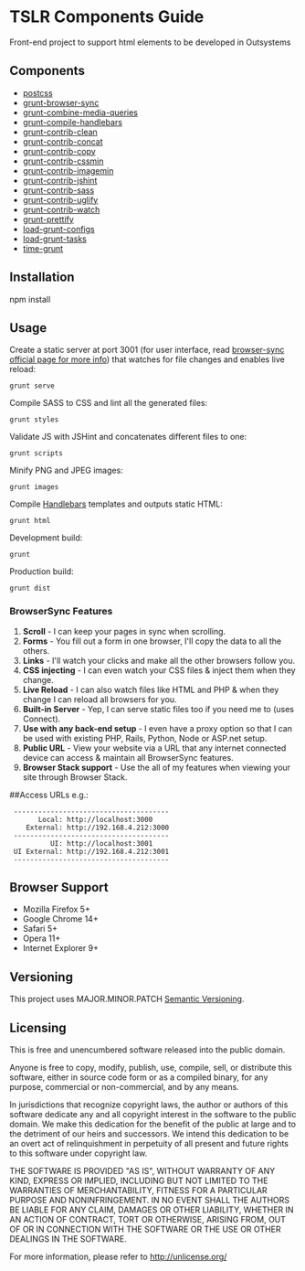 # TSLR Components Guide
Front-end project to support html elements to be developed in Outsystems

## Components
  * [postcss](https://github.com/nDmitry/grunt-postcss)
  * [grunt-browser-sync](https://github.com/BrowserSync/grunt-browser-sync)
  * [grunt-combine-media-queries](https://github.com/buildingblocks/grunt-combine-media-queries)
  * [grunt-compile-handlebars](https://github.com/gruntjs/grunt-contrib-handlebars)
  * [grunt-contrib-clean](https://github.com/gruntjs/grunt-contrib-clean)
  * [grunt-contrib-concat](https://github.com/gruntjs/grunt-contrib-concat)
  * [grunt-contrib-copy](https://github.com/gruntjs/grunt-contrib-copy)
  * [grunt-contrib-cssmin](https://github.com/gruntjs/grunt-contrib-cssmin)
  * [grunt-contrib-imagemin](https://github.com/gruntjs/grunt-contrib-imagemin)
  * [grunt-contrib-jshint](https://github.com/gruntjs/grunt-contrib-jshint)
  * [grunt-contrib-sass](https://github.com/gruntjs/grunt-contrib-sass)
  * [grunt-contrib-uglify](https://github.com/gruntjs/grunt-contrib-uglify)
  * [grunt-contrib-watch](https://github.com/gruntjs/grunt-contrib-watch)
  * [grunt-prettify](https://github.com/jonschlinkert/grunt-prettify)
  * [load-grunt-configs](https://github.com/creynders/load-grunt-configs)
  * [load-grunt-tasks](https://github.com/sindresorhus/load-grunt-tasks)
  * [time-grunt](https://github.com/sindresorhus/time-grunt)

## Installation

npm install

## Usage

Create a static server at port 3001 (for user interface, read [browser-sync official page for more info](http://www.browsersync.io/)) that watches for file changes and enables live reload:
```
grunt serve
```

Compile SASS to CSS and lint all the generated files:
```
grunt styles
```

Validate JS with JSHint and concatenates different files to one:
```
grunt scripts
```

Minify PNG and JPEG images:
```
grunt images
```

Compile [Handlebars](http://handlebarsjs.com) templates and outputs static HTML:
```
grunt html
```

Development build:
```
grunt
```

Production build:
```
grunt dist
```

### BrowserSync Features
1. **Scroll** - I can keep your pages in sync when scrolling.
2. **Forms** - You fill out a form in one browser, I'll copy the data to all the others.
3. **Links** - I'll watch your clicks and make all the other browsers follow you.
4. **CSS injecting** - I can even watch your CSS files & inject them when they change.
5. **Live Reload** - I can also watch files like HTML and PHP & when they change I can reload all browsers for you.
6. **Built-in Server** - Yep, I can serve static files too if you need me to (uses Connect).
7. **Use with any back-end setup** - I even have a proxy option so that I can be used with existing PHP, Rails, Python, Node or ASP.net setup.
8. **Public URL** - View your website via a URL that any internet connected device can access & maintain all BrowserSync features.
9. **Browser Stack support** - Use the all of my features when viewing your site through Browser Stack.

##Access URLs
e.g.:
```
 --------------------------------------
       Local: http://localhost:3000
    External: http://192.168.4.212:3000
 --------------------------------------
          UI: http://localhost:3001
 UI External: http://192.168.4.212:3001
 --------------------------------------
```

## Browser Support
* Mozilla Firefox 5+
* Google Chrome 14+
* Safari 5+
* Opera 11+
* Internet Explorer 9+

## Versioning
This project uses MAJOR.MINOR.PATCH [Semantic Versioning](http://semver.org/).

## Licensing
This is free and unencumbered software released into the public domain.

Anyone is free to copy, modify, publish, use, compile, sell, or
distribute this software, either in source code form or as a compiled
binary, for any purpose, commercial or non-commercial, and by any
means.

In jurisdictions that recognize copyright laws, the author or authors
of this software dedicate any and all copyright interest in the
software to the public domain. We make this dedication for the benefit
of the public at large and to the detriment of our heirs and
successors. We intend this dedication to be an overt act of
relinquishment in perpetuity of all present and future rights to this
software under copyright law.

THE SOFTWARE IS PROVIDED "AS IS", WITHOUT WARRANTY OF ANY KIND,
EXPRESS OR IMPLIED, INCLUDING BUT NOT LIMITED TO THE WARRANTIES OF
MERCHANTABILITY, FITNESS FOR A PARTICULAR PURPOSE AND NONINFRINGEMENT.
IN NO EVENT SHALL THE AUTHORS BE LIABLE FOR ANY CLAIM, DAMAGES OR
OTHER LIABILITY, WHETHER IN AN ACTION OF CONTRACT, TORT OR OTHERWISE,
ARISING FROM, OUT OF OR IN CONNECTION WITH THE SOFTWARE OR THE USE OR
OTHER DEALINGS IN THE SOFTWARE.

For more information, please refer to <http://unlicense.org/>
